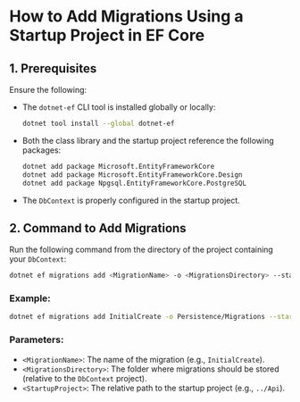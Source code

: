
# How to Add Migrations Using a Startup Project in EF Core

## 1. Prerequisites
Ensure the following:
- The `dotnet-ef` CLI tool is installed globally or locally:
  ```bash
  dotnet tool install --global dotnet-ef
  ```
- Both the class library and the startup project reference the following packages:
  ```bash
  dotnet add package Microsoft.EntityFrameworkCore
  dotnet add package Microsoft.EntityFrameworkCore.Design
  dotnet add package Npgsql.EntityFrameworkCore.PostgreSQL
  ```
- The `DbContext` is properly configured in the startup project.

## 2. Command to Add Migrations
Run the following command from the directory of the project containing your `DbContext`:

```bash
dotnet ef migrations add <MigrationName> -o <MigrationsDirectory> --startup-project <StartupProject>
```

### Example:
```bash
dotnet ef migrations add InitialCreate -o Persistence/Migrations --startup-project ../Api
```

### Parameters:
- `<MigrationName>`: The name of the migration (e.g., `InitialCreate`).
- `<MigrationsDirectory>`: The folder where migrations should be stored (relative to the `DbContext` project).
- `<StartupProject>`: The relative path to the startup project (e.g., `../Api`).
